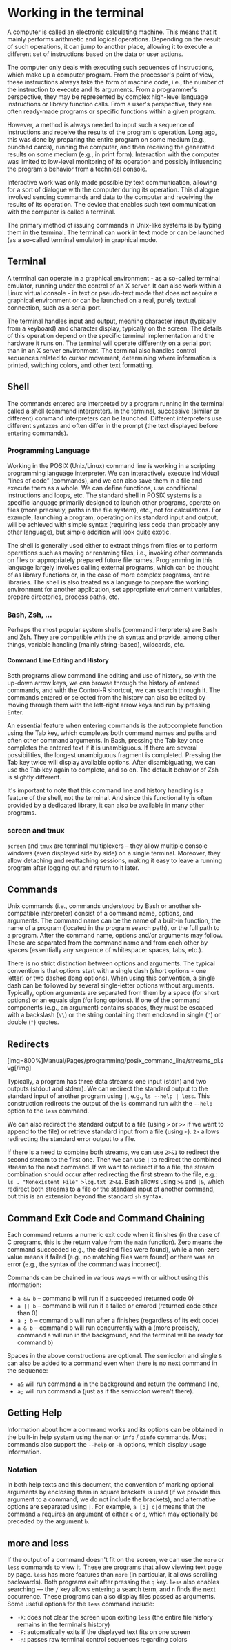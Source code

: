 <!--
SPDX-FileCopyrightText: Robert Ryszard Paciorek <rrp@opcode.eu.org>
SPDX-License-Identifier: MIT

AI tools (chat GPT) have been used for text translation and editing.
-->

Working in the terminal
=======================

A computer is called an electronic calculating machine. This means that it mainly performs arithmetic and logical operations. Depending on the result of such operations, it can jump to another place, allowing it to execute a different set of instructions based on the data or user actions.

The computer only deals with executing such sequences of instructions, which make up a computer program. From the processor's point of view, these instructions always take the form of machine code, i.e., the number of the instruction to execute and its arguments. From a programmer's perspective, they may be represented by complex high-level language instructions or library function calls. From a user's perspective, they are often ready-made programs or specific functions within a given program.

However, a method is always needed to input such a sequence of instructions and receive the results of the program's operation. Long ago, this was done by preparing the entire program on some medium (e.g., punched cards), running the computer, and then receiving the generated results on some medium (e.g., in print form). Interaction with the computer was limited to low-level monitoring of its operation and possibly influencing the program's behavior from a technical console.

Interactive work was only made possible by text communication, allowing for a sort of dialogue with the computer during its operation. This dialogue involved sending commands and data to the computer and receiving the results of its operation. The device that enables such text communication with the computer is called a terminal.

The primary method of issuing commands in Unix-like systems is by typing them in the terminal. The terminal can work in text mode or can be launched (as a so-called terminal emulator) in graphical mode.

## Terminal

A terminal can operate in a graphical environment - as a so-called terminal emulator, running under the control of an X server. It can also work within a Linux virtual console - in text or pseudo-text mode that does not require a graphical environment or can be launched on a real, purely textual connection, such as a serial port.

The terminal handles input and output, meaning character input (typically from a keyboard) and character display, typically on the screen. The details of this operation depend on the specific terminal implementation and the hardware it runs on. The terminal will operate differently on a serial port than in an X server environment. The terminal also handles control sequences related to cursor movement, determining where information is printed, switching colors, and other text formatting.

## Shell

The commands entered are interpreted by a program running in the terminal called a shell (command interpreter). In the terminal, successive (similar or different) command interpreters can be launched. Different interpreters use different syntaxes and often differ in the prompt (the text displayed before entering commands).

### Programming Language

Working in the POSIX (Unix/Linux) command line is working in a scripting programming language interpreter. We can interactively execute individual "lines of code" (commands), and we can also save them in a file and execute them as a whole. We can define functions, use conditional instructions and loops, etc. The standard shell in POSIX systems is a specific language primarily designed to launch other programs, operate on files (more precisely, paths in the file system), etc., not for calculations. For example, launching a program, operating on its standard input and output, will be achieved with simple syntax (requiring less code than probably any other language), but simple addition will look quite exotic.

The shell is generally used either to extract things from files or to perform operations such as moving or renaming files, i.e., invoking other commands on files or appropriately prepared future file names. Programming in this language largely involves calling external programs, which can be thought of as library functions or, in the case of more complex programs, entire libraries. The shell is also treated as a language to prepare the working environment for another application, set appropriate environment variables, prepare directories, process paths, etc.

### Bash, Zsh, ...

Perhaps the most popular system shells (command interpreters) are Bash and Zsh. They are compatible with the `sh` syntax and provide, among other things, variable handling (mainly string-based), wildcards, etc.

#### Command Line Editing and History

Both programs allow command line editing and use of history, so with the up-down arrow keys, we can browse through the history of entered commands, and with the Control-R shortcut, we can search through it. The commands entered or selected from the history can also be edited by moving through them with the left-right arrow keys and run by pressing Enter.

An essential feature when entering commands is the autocomplete function using the Tab key, which completes both command names and paths and often other command arguments. In Bash, pressing the Tab key once completes the entered text if it is unambiguous. If there are several possibilities, the longest unambiguous fragment is completed. Pressing the Tab key twice will display available options. After disambiguating, we can use the Tab key again to complete, and so on. The default behavior of Zsh is slightly different.

It's important to note that this command line and history handling is a feature of the shell, not the terminal. And since this functionality is often provided by a dedicated library, it can also be available in many other programs.

### screen and tmux

`screen` and `tmux` are terminal multiplexers – they allow multiple console windows (even displayed side by side) on a single terminal. Moreover, they allow detaching and reattaching sessions, making it easy to leave a running program after logging out and return to it later.

## Commands

Unix commands (i.e., commands understood by Bash or another sh-compatible interpreter) consist of a command name, options, and arguments. The command name can be the name of a built-in function, the name of a program (located in the program search path), or the full path to a program. After the command name, options and/or arguments may follow. These are separated from the command name and from each other by spaces (essentially any sequence of whitespace: spaces, tabs, etc.).

There is no strict distinction between options and arguments. The typical convention is that options start with a single dash (short options - one letter) or two dashes (long options). When using this convention, a single dash can be followed by several single-letter options without arguments. Typically, option arguments are separated from them by a space (for short options) or an equals sign (for long options). If one of the command components (e.g., an argument) contains spaces, they must be escaped with a backslash (`\\`) or the string containing them enclosed in single (`'`) or double (`"`) quotes.

## Redirects

[img=800%]Manual/Pages/programming/posix_command_line/streams_pl.svg[/img]

Typically, a program has three data streams: one input (stdin) and two outputs (stdout and stderr). We can redirect the standard output to the standard input of another program using `|`, e.g., `ls --help | less`. This construction redirects the output of the `ls` command run with the `--help` option to the `less` command.

We can also redirect the standard output to a file (using `>` or `>>` if we want to append to the file) or retrieve standard input from a file (using `<`). `2>` allows redirecting the standard error output to a file.

If there is a need to combine both streams, we can use `2>&1` to redirect the second stream to the first one. Then we can use `|` to redirect the combined stream to the next command. If we want to redirect it to a file, the stream combination should occur after redirecting the first stream to the file, e.g.: `ls . "Nonexistent File" >log.txt 2>&1`. Bash allows using `>&` and `|&`, which redirect both streams to a file or the standard input of another command, but this is an extension beyond the standard `sh` syntax.

## Command Exit Code and Command Chaining

Each command returns a numeric exit code when it finishes (in the case of C programs, this is the return value from the `main` function). Zero means the command succeeded (e.g., the desired files were found), while a non-zero value means it failed (e.g., no matching files were found) or there was an error (e.g., the syntax of the command was incorrect).

Commands can be chained in various ways – with or without using this information:

* `a && b` – command b will run if a succeeded (returned code 0)
* `a || b` – command b will run if a failed or errored (returned code other than 0)
* `a ; b` – command b will run after a finishes (regardless of its exit code)
* `a & b` – command b will run concurrently with a (more precisely, command a will run in the background, and the terminal will be ready for command b)

Spaces in the above constructions are optional. The semicolon and single `&` can also be added to a command even when there is no next command in the sequence:

* `a&` will run command a in the background and return the command line,
* `a;` will run command a (just as if the semicolon weren't there).

## Getting Help

Information about how a command works and its options can be obtained in the built-in help system using the `man` or `info` / `pinfo` commands.
Most commands also support the `--help` or `-h` options, which display usage information.

### Notation

In both help texts and this document, the convention of marking optional arguments by enclosing them in square brackets is used (if we provide this argument to a command, we do not include the brackets), and alternative options are separated using `|`. For example, `a [b] c|d` means that the command `a` requires an argument of either `c` or `d`, which may optionally be preceded by the argument `b`.

## more and less

If the output of a command doesn't fit on the screen, we can use the `more` or `less` commands to view it. These are programs that allow viewing text page by page. `less` has more features than `more` (in particular, it allows scrolling backwards). Both programs exit after pressing the `q` key. `less` also enables searching — the `/` key allows entering a search term, and `n` finds the next occurrence. These programs can also display files passed as arguments. Some useful options for the `less` command include:

* `-X`: does not clear the screen upon exiting `less` (the entire file history remains in the terminal’s history)
* `-F`: automatically exits if the displayed text fits on one screen
* `-R`: passes raw terminal control sequences regarding colors
